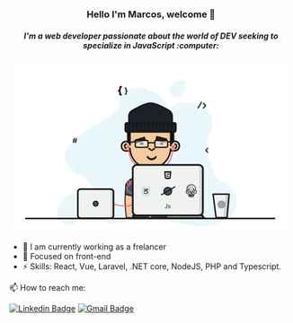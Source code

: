 <h3 align="center"> Hello I'm Marcos, welcome 👋</h3>

<h5 align="center"> I'm a web developer passionate about the world of DEV seeking to specialize in JavaScript :computer:</h5> 

<p align="center">
  <img src="https://github.com/MarcosSantosDev/MarcosSantosDev/blob/master/assets/images/giphy.gif" alt="Animação"/>
</p>
 
- 🔭 I am currently working as a frelancer
- 🌱 Focused on front-end
- ⚡ Skills: React, Vue, Laravel, .NET core, NodeJS, PHP and Typescript.

<p align="left">  📫 How to reach me:
 
[![Linkedin Badge](https://img.shields.io/badge/-MarcosSantos-blue?style=flat-square&logo=Linkedin&logoColor=white&link=https://www.linkedin.com/in/marcossantosdev/)](https://www.linkedin.com/in/marcossantosdev/) 
[![Gmail Badge](https://img.shields.io/badge/-marcosadriano034@gmail.com-c14438?style=flat-square&logo=Gmail&logoColor=white&link=mailto:marcosadriano034@gmail.com)](mailto:marcosadriano034@gmail.com)
</p>
